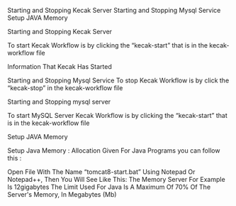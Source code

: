 Starting and Stopping Kecak Server
Starting and Stopping Mysql Service
Setup JAVA Memory

Starting and Stopping Kecak Server

To start Kecak Workflow is by clicking the “kecak-start” that is in the kecak-workflow file

Information That Kecak Has Started

Starting and Stopping Mysql Service
To stop Kecak Workflow is by click the “kecak-stop” in the kecak-workflow file

Starting and Stopping mysql server

To start MySQL Server Kecak Workflow is by clicking the “kecak-start” that is in the kecak-workflow file


Setup JAVA Memory

Setup Java Memory : Allocation Given For Java Programs
you can follow this :

Open File With The Name “tomcat8-start.bat” Using Notepad Or Notepad++, Then You Will See Like This:
The Memory Server For Example Is 12gigabytes
The Limit Used For Java Is A Maximum Of 70% Of The Server's Memory, In Megabytes (Mb)

